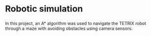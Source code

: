 # Robotic simulation 

### 
In this project, an A* algorithm was used to navigate the TETRIX robot through a maze with avoiding obstacles using camera sensors.


